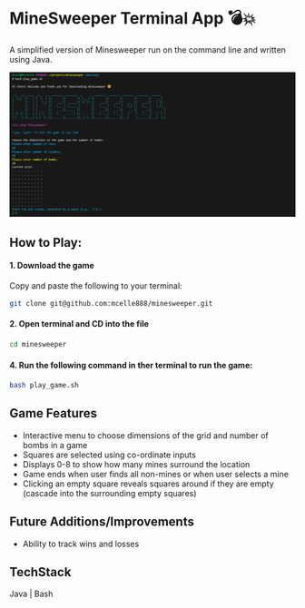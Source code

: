 # MineSweeper Terminal App 	&#128163;&#128165;

A simplified version of Minesweeper run on the command line and written using Java.

![Screenshot](./assets/minesweeper.png)

## How to Play: 
 
#### 1. Download the game

Copy and paste the following to your terminal: 
```bash
git clone git@github.com:mcelle888/minesweeper.git
```

#### 2. Open terminal and CD into the file  
```bash
cd minesweeper
```

#### 4. Run the following command in ther terminal to run the game:  
```bash
bash play_game.sh
```

## Game Features
- Interactive menu to choose dimensions of the grid and number of bombs in a game
- Squares are selected using co-ordinate inputs
- Displays 0-8 to show how many mines surround the location
- Game ends when user finds all non-mines or when user selects a mine
- Clicking an empty square reveals squares around if they are empty (cascade into the surrounding empty squares)

## Future Additions/Improvements
- Ability to track wins and losses

## TechStack

Java | Bash